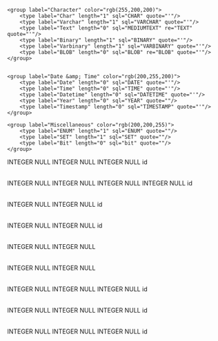 <sql>
<datatypes db="mysql">
    <group label="Numeric" color="rgb(238,238,170)">
        <type label="Integer" length="0" sql="INTEGER" quote=""/>
         <type label="TINYINT" length="0" sql="TINYINT" quote=""/>
         <type label="SMALLINT" length="0" sql="SMALLINT" quote=""/>
         <type label="MEDIUMINT" length="0" sql="MEDIUMINT" quote=""/>
         <type label="INT" length="0" sql="INT" quote=""/>
        <type label="BIGINT" length="0" sql="BIGINT" quote=""/>
        <type label="Decimal" length="1" sql="DECIMAL" re="DEC" quote=""/>
        <type label="Single precision" length="0" sql="FLOAT" quote=""/>
        <type label="Double precision" length="0" sql="DOUBLE" re="DOUBLE" quote=""/>
    </group>


    <group label="Character" color="rgb(255,200,200)">
        <type label="Char" length="1" sql="CHAR" quote="'"/>
        <type label="Varchar" length="1" sql="VARCHAR" quote="'"/>
        <type label="Text" length="0" sql="MEDIUMTEXT" re="TEXT" quote="'"/>
        <type label="Binary" length="1" sql="BINARY" quote="'"/>
        <type label="Varbinary" length="1" sql="VARBINARY" quote="'"/>
        <type label="BLOB" length="0" sql="BLOB" re="BLOB" quote="'"/>
    </group>


    <group label="Date &amp; Time" color="rgb(200,255,200)">
        <type label="Date" length="0" sql="DATE" quote="'"/>
        <type label="Time" length="0" sql="TIME" quote="'"/>
        <type label="Datetime" length="0" sql="DATETIME" quote="'"/>
        <type label="Year" length="0" sql="YEAR" quote=""/>
        <type label="Timestamp" length="0" sql="TIMESTAMP" quote="'"/>
    </group>

    <group label="Miscellaneous" color="rgb(200,200,255)">
        <type label="ENUM" length="1" sql="ENUM" quote=""/>
        <type label="SET" length="1" sql="SET" quote=""/>
        <type label="Bit" length="0" sql="bit" quote=""/>
    </group>
</datatypes><table x="577" y="37" name="partnerships">
<row name="id" null="1" autoincrement="1">
<datatype>INTEGER</datatype>
<default>NULL</default></row>
<row name="university_id" null="1" autoincrement="0">
<datatype>INTEGER</datatype>
<default>NULL</default><relation table="universities" row="id" />
</row>
<row name="university_reference_id" null="1" autoincrement="0">
<datatype>INTEGER</datatype>
<default>NULL</default><relation table="universities" row="id" />
</row>
<key type="PRIMARY" name="">
<part>id</part>
</key>
</table>
<table x="277" y="184" name="universities">
<row name="id" null="1" autoincrement="1">
<datatype>INTEGER</datatype>
<default>NULL</default></row>
<row name="name" null="1" autoincrement="0">
<datatype>INTEGER</datatype>
<default>NULL</default></row>
<row name="address_id" null="1" autoincrement="0">
<datatype>INTEGER</datatype>
<default>NULL</default><relation table="address" row="id" />
</row>
<row name="partner" null="1" autoincrement="0">
<datatype>INTEGER</datatype>
<default>NULL</default></row>
<key type="PRIMARY" name="">
<part>id</part>
</key>
</table>
<table x="886" y="224" name="countries">
<row name="id" null="1" autoincrement="1">
<datatype>INTEGER</datatype>
<default>NULL</default></row>
<row name="name" null="1" autoincrement="0">
<datatype>INTEGER</datatype>
<default>NULL</default></row>
<key type="PRIMARY" name="">
<part>id</part>
</key>
</table>
<table x="909" y="415" name="cities">
<row name="id" null="1" autoincrement="1">
<datatype>INTEGER</datatype>
<default>NULL</default></row>
<row name="name" null="1" autoincrement="0">
<datatype>INTEGER</datatype>
<default>NULL</default></row>
<key type="PRIMARY" name="">
<part>id</part>
</key>
</table>
<table x="1130" y="316" name="operators(phone)">
<row name="name" null="1" autoincrement="0">
<datatype>INTEGER</datatype>
<default>NULL</default></row>
<row name="country_id" null="1" autoincrement="0">
<datatype>INTEGER</datatype>
<default>NULL</default><relation table="countries" row="id" />
</row>
<key type="PRIMARY" name="">
</key>
</table>
<table x="1132" y="430" name="flats">
<row name="price" null="1" autoincrement="0">
<datatype>INTEGER</datatype>
<default>NULL</default></row>
<row name="city_id" null="1" autoincrement="0">
<datatype>INTEGER</datatype>
<default>NULL</default><relation table="cities" row="id" />
</row>
<key type="PRIMARY" name="">
</key>
</table>
<table x="112" y="188" name="users">
<row name="id" null="1" autoincrement="1">
<datatype>INTEGER</datatype>
<default>NULL</default></row>
<row name="name" null="1" autoincrement="0">
<datatype>INTEGER</datatype>
<default>NULL</default></row>
<row name="university_id" null="1" autoincrement="0">
<datatype>INTEGER</datatype>
<default>NULL</default><relation table="universities" row="id" />
</row>
<key type="PRIMARY" name="">
<part>id</part>
</key>
</table>
<table x="1125" y="168" name="banks">
<row name="id" null="1" autoincrement="1">
<datatype>INTEGER</datatype>
<default>NULL</default></row>
<row name="name" null="1" autoincrement="0">
<datatype>INTEGER</datatype>
<default>NULL</default></row>
<row name="country_id" null="1" autoincrement="0">
<datatype>INTEGER</datatype>
<default>NULL</default><relation table="countries" row="id" />
</row>
<key type="PRIMARY" name="">
<part>id</part>
</key>
</table>
<table x="646" y="264" name="address">
<row name="id" null="1" autoincrement="1">
<datatype>INTEGER</datatype>
<default>NULL</default></row>
<row name="country_id" null="1" autoincrement="0">
<datatype>INTEGER</datatype>
<default>NULL</default><relation table="countries" row="id" />
</row>
<row name="city_id" null="1" autoincrement="0">
<datatype>INTEGER</datatype>
<default>NULL</default><relation table="cities" row="id" />
</row>
<key type="PRIMARY" name="">
<part>id</part>
</key>
</table>
</sql>
